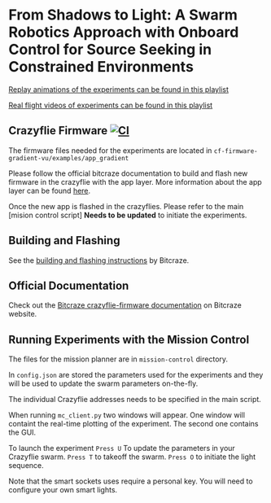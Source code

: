 
# **From Shadows to Light: A Swarm Robotics Approach with Onboard Control for Source Seeking in Constrained Environments**

[Replay animations of the experiments can be found in this playlist](https://www.youtube.com/playlist?list=PLQXaE6NbHSe2d1Y2zXLiO3y00d4w9OrXR)

[Real flight videos of experiments can be found in this playlist](https://youtube.com/playlist?list=PLQXaE6NbHSe39z1X2zpjZD6f6mB9f40u9)

## Crazyflie Firmware  [![CI](https://github.com/bitcraze/crazyflie-firmware/workflows/CI/badge.svg)](https://github.com/bitcraze/crazyflie-firmware/actions?query=workflow%3ACI)

The firmware files needed for the experiments are located in ```cf-firmware-gradient-vu/examples/app_gradient```

Please follow the official bitcraze documentation to build and flash new firmware in the crazyflie with the app layer. 
More information about the app layer can be found [here](https://www.bitcraze.io/documentation/repository/crazyflie-firmware/master/userguides/app_layer/).

Once the new app is flashed in the crazyflies. Please refer to the main [mision control script] **Needs to be updated** to initiate the experiments.

## Building and Flashing
See the [building and flashing instructions](https://github.com/bitcraze/crazyflie-firmware/blob/master/docs/building-and-flashing/build.md) by Bitcraze.


## Official Documentation

Check out the [Bitcraze crazyflie-firmware documentation](https://www.bitcraze.io/documentation/repository/crazyflie-firmware/master/) on Bitcraze website.

## Running Experiments with the Mission Control

The files for the mission planner are in ```mission-control``` directory.

In ```config.json``` are stored the parameters used for the experiments and they will be used to update the swarm parameters on-the-fly. 

The individual Crazyflie addresses needs to be specified in the main script. 

When running ```mc_client.py``` two windows will appear. One window will containt the real-time plotting of the experiment. The second one contains the GUI. 

To launch the experiment ```Press U``` To update the parameters in your Crazyflie swarm. ```Press T``` to takeoff the swarm. ```Press O``` to initiate the light sequence.

Note that the smart sockets uses require a personal key. You will need to configure your own smart lights. 

